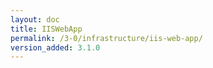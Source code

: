 ```yaml
---
layout: doc
title: IISWebApp
permalink: /3-0/infrastructure/iis-web-app/
version_added: 3.1.0
---
```

